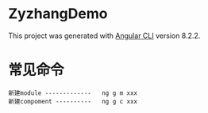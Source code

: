 # ZyzhangDemo

This project was generated with [Angular CLI](https://github.com/angular/angular-cli) version 8.2.2.

# 常见命令

    新建module -------------   ng g m xxx
    新建compoment ----------   ng g c xxx